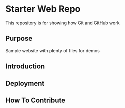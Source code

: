 # Starter Web Repo

This repository is for showing how Git and GitHub work

## Purpose

Sample website with plenty of files for demos

## Introduction

## Deployment

## How To Contribute

